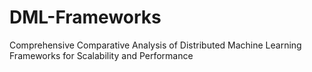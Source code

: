 # DML-Frameworks
Comprehensive Comparative Analysis of Distributed Machine Learning Frameworks for Scalability and Performance
